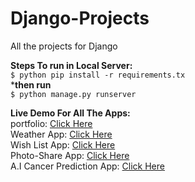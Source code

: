 # Django-Projects
All the projects for Django 

**Steps To run in Local Server:**<br>
``$ python pip install -r requirements.tx``<br>
***then run**<br>
``$ python manage.py runserver``<br>


**Live Demo For All The Apps:**<br>
portfolio: [Click Here](https://everydaycodings.herokuapp.com/)<br>
Weather App: [Click Here](https://django-projects1891.herokuapp.com/weather)<br>
Wish List App: [Click Here](https://django-projects1891.herokuapp.com/wishlist)<br>
Photo-Share App: [Click Here](https://django-projects1891.herokuapp.com/photoshare/)<br>
A.I Cancer Prediction App: [Click Here](https://django-projects1891.herokuapp.com/cancer/)<br>
